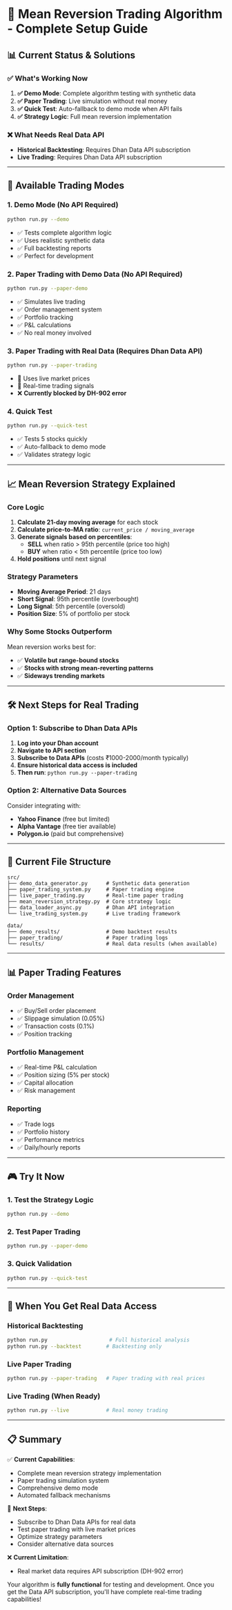 # 🎯 Mean Reversion Trading Algorithm - Complete Setup Guide

## 📊 Current Status & Solutions

### ✅ **What's Working Now**

1. **✅ Demo Mode**: Complete algorithm testing with synthetic data
2. **✅ Paper Trading**: Live simulation without real money
3. **✅ Quick Test**: Auto-fallback to demo mode when API fails
4. **✅ Strategy Logic**: Full mean reversion implementation

### ❌ **What Needs Real Data API**

- **Historical Backtesting**: Requires Dhan Data API subscription
- **Live Trading**: Requires Dhan Data API subscription

---

## 🚀 Available Trading Modes

### 1. **Demo Mode** (No API Required)
```bash
python run.py --demo
```
- ✅ Tests complete algorithm logic
- ✅ Uses realistic synthetic data
- ✅ Full backtesting reports
- ✅ Perfect for development

### 2. **Paper Trading with Demo Data** (No API Required)
```bash
python run.py --paper-demo
```
- ✅ Simulates live trading
- ✅ Order management system
- ✅ Portfolio tracking
- ✅ P&L calculations
- ✅ No real money involved

### 3. **Paper Trading with Real Data** (Requires Dhan Data API)
```bash
python run.py --paper-trading
```
- 🔄 Uses live market prices
- 🔄 Real-time trading signals
- ❌ **Currently blocked by DH-902 error**

### 4. **Quick Test**
```bash
python run.py --quick-test
```
- ✅ Tests 5 stocks quickly
- ✅ Auto-fallback to demo mode
- ✅ Validates strategy logic

---

## 📈 Mean Reversion Strategy Explained

### **Core Logic**
1. **Calculate 21-day moving average** for each stock
2. **Calculate price-to-MA ratio**: `current_price / moving_average`
3. **Generate signals based on percentiles**:
   - **SELL** when ratio > 95th percentile (price too high)
   - **BUY** when ratio < 5th percentile (price too low)
4. **Hold positions** until next signal

### **Strategy Parameters**
- **Moving Average Period**: 21 days
- **Short Signal**: 95th percentile (overbought)
- **Long Signal**: 5th percentile (oversold)
- **Position Size**: 5% of portfolio per stock

### **Why Some Stocks Outperform**
Mean reversion works best for:
- ✅ **Volatile but range-bound stocks**
- ✅ **Stocks with strong mean-reverting patterns**
- ✅ **Sideways trending markets**

---

## 🛠️ Next Steps for Real Trading

### **Option 1: Subscribe to Dhan Data APIs**
1. **Log into your Dhan account**
2. **Navigate to API section**
3. **Subscribe to Data APIs** (costs ₹1000-2000/month typically)
4. **Ensure historical data access is included**
5. **Then run**: `python run.py --paper-trading`

### **Option 2: Alternative Data Sources**
Consider integrating with:
- **Yahoo Finance** (free but limited)
- **Alpha Vantage** (free tier available)
- **Polygon.io** (paid but comprehensive)

---

## 🔧 Current File Structure

```
src/
├── demo_data_generator.py      # Synthetic data generation
├── paper_trading_system.py     # Paper trading engine
├── live_paper_trading.py       # Real-time paper trading
├── mean_reversion_strategy.py  # Core strategy logic
├── data_loader_async.py        # Dhan API integration
└── live_trading_system.py      # Live trading framework

data/
├── demo_results/               # Demo backtest results
├── paper_trading/              # Paper trading logs
└── results/                    # Real data results (when available)
```

---

## 📊 Paper Trading Features

### **Order Management**
- ✅ Buy/Sell order placement
- ✅ Slippage simulation (0.05%)
- ✅ Transaction costs (0.1%)
- ✅ Position tracking

### **Portfolio Management**
- ✅ Real-time P&L calculation
- ✅ Position sizing (5% per stock)
- ✅ Capital allocation
- ✅ Risk management

### **Reporting**
- ✅ Trade logs
- ✅ Portfolio history
- ✅ Performance metrics
- ✅ Daily/hourly reports

---

## 🎮 Try It Now

### **1. Test the Strategy Logic**
```bash
python run.py --demo
```

### **2. Test Paper Trading**
```bash
python run.py --paper-demo
```

### **3. Quick Validation**
```bash
python run.py --quick-test
```

---

## 🔮 When You Get Real Data Access

### **Historical Backtesting**
```bash
python run.py                    # Full historical analysis
python run.py --backtest        # Backtesting only
```

### **Live Paper Trading**
```bash
python run.py --paper-trading   # Paper trading with real prices
```

### **Live Trading** (When Ready)
```bash
python run.py --live            # Real money trading
```

---

## 📋 Summary

✅ **Current Capabilities**:
- Complete mean reversion strategy implementation
- Paper trading simulation system
- Comprehensive demo mode
- Automated fallback mechanisms

🔄 **Next Steps**:
- Subscribe to Dhan Data APIs for real data
- Test paper trading with live market prices
- Optimize strategy parameters
- Consider alternative data sources

❌ **Current Limitation**:
- Real market data requires API subscription (DH-902 error)

Your algorithm is **fully functional** for testing and development. Once you get the Data API subscription, you'll have complete real-time trading capabilities!
